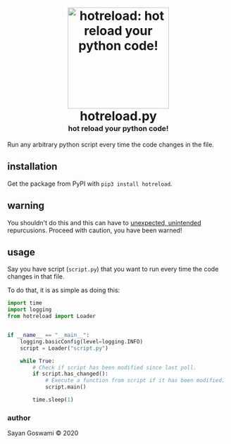 <h1 align="center">
    <img src="https://raw.githubusercontent.com/say4n/hotreload/master/assets/hotreload.py.svg"
    style="background-color:rgba(0,0,0,0);" height=230 alt="hotreload: hot reload your python code!">
    <br>
    hotreload.py
    <br>
    <sup><sub><sup>hot reload your python code!</sup></sub></sup>
    <br>
</h1>

Run any arbitrary python script every time the code changes in the file.

## installation

Get the package from PyPI with `pip3 install hotreload`.

## warning

You shouldn't do this and this can have to [unexpected, unintended](https://news.ycombinator.com/item?id=23516018) repurcusions. Proceed with caution, you have been warned!

## usage

Say you have script (`script.py`) that you want to run every time the code
changes in that file.

To do that, it is as simple as doing this:

```python
import time
import logging
from hotreload import Loader


if __name__ == "__main__":
    logging.basicConfig(level=logging.INFO)
    script = Loader("script.py")

    while True:
        # Check if script has been modified since last poll.
        if script.has_changed():
            # Execute a function from script if it has been modified.
            script.main()

        time.sleep(1)
```

### author

Sayan Goswami &copy; 2020
